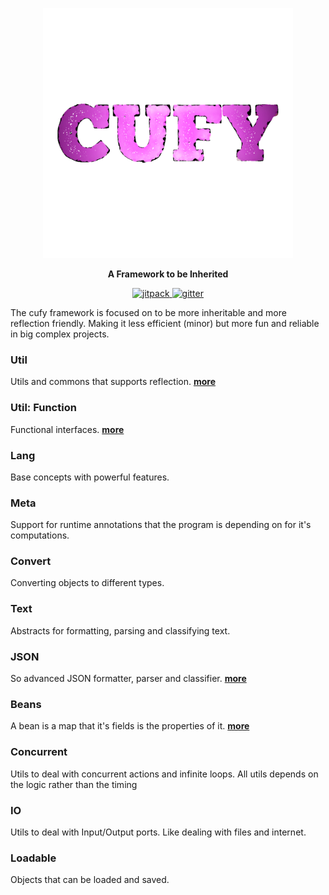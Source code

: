 <p align="center">
  <a href="https://cufyorg.github.io/">
    <img alt="cufy" src="cufy.png" width="400" height="400">
  </a>
</p>
<p align="center">
  <b>A Framework to be Inherited</b>
</p>
<p align="center">
    <a href="https://jitpack.io/#cufyorg/framework">
        <img alt="jitpack" src="https://jitpack.io/v/cufyorg/framework.svg"/>
    </a>
    <a href="https://gitter.im/cufyorg/community?utm_source=badge&utm_medium=badge&utm_campaign=pr-badge">
        <img alt="gitter" src="https://badges.gitter.im/cufyorg/community.svg"/>
    </a>
</p>

The cufy framework is focused on to be more inheritable and more reflection 
friendly. Making it less efficient (minor) but more fun and reliable in big
complex projects.

### Util
Utils and commons that supports reflection.
[<b>more</b>](web/cufy.util.md)

### Util: Function
Functional interfaces.
[<b>more</b>](web/cufy.util.function.md)

### Lang
Base concepts with powerful features.

### Meta
Support for runtime annotations that the program is depending on for it's
computations.

### Convert
Converting objects to different types.

### Text
Abstracts for formatting, parsing and classifying text.

### JSON
So advanced JSON formatter, parser and classifier.
[<b>more</b>](web/cufy.text.json.md)

### Beans
A bean is a map that it's fields is the properties of it. 
[<b>more</b>](web/cufy.beans.md)

### Concurrent
Utils to deal with concurrent actions and infinite loops. All utils depends on
the logic rather than the timing

### IO
Utils to deal with Input/Output ports. Like dealing with files and internet.

### Loadable
Objects that can be loaded and saved.
